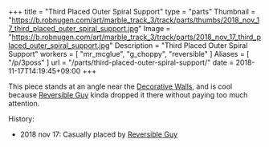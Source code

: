 +++
title = "Third Placed Outer Spiral Support"
type = "parts"
Thumbnail = "https://b.robnugen.com/art/marble_track_3/track/parts/thumbs/2018_nov_17_third_placed_outer_spiral_support.jpg"
Image = "https://b.robnugen.com/art/marble_track_3/track/parts/2018_nov_17_third_placed_outer_spiral_support.jpg"
Description = "Third Placed Outer Spiral Support"
workers = [
    "mr_mcglue",
    "g_choppy",
    "reversible"
]
Aliases = [
    "/p/3poss"
]
url = "/parts/third-placed-outer-spiral-support/"
date = 2018-11-17T14:19:45+09:00
+++

This piece stands at an angle near the
[Decorative Walls](/parts/decorative_walls_after_the_lowest_small-medium_splitter/), and is cool because
[Reversible Guy](/workers/reversible/) kinda dropped it there without paying too much
attention.

History:

* 2018 nov 17: Casually placed by [Reversible Guy](/workers/reversible/)
